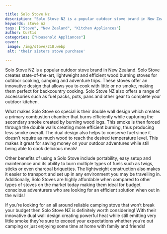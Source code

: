 ```yaml
---

title: Solo Stove Nz
description: "Solo Stove NZ is a popular outdoor stove brand in New Zealand. Solo Stove creates state-of-the-art, lightweight and efficient wood...swipe up to find out"
keywords: stove nz
tags: ["Stove", "New Zealand", "Kitchen Appliances"]
author: Curtis
categories: ["Household Appliances"]
cover: 
 image: /img/stove/218.webp
 alt: 'their sisters stove purchase'

---
```


Solo Stove NZ is a popular outdoor stove brand in New Zealand. Solo Stove creates state-of-the-art, lightweight and efficient wood burning stoves for outdoor cooking, camping and adventure trips. These stoves offer an innovative design that allows you to cook with little or no smoke, making them perfect for backcountry cooking. Solo Stove NZ also offers a range of accessories such as fuel packs, pots, pans and other gear to complete your outdoor kitchen. 

What makes Solo Stove so special is their double wall design which creates a primary combustion chamber that burns efficiently while capturing the secondary smoke created by burning wood logs. This smoke is then forced through the double walls creating more efficient burning, thus producing less smoke overall. The dual design also helps to conserve fuel since it doesn’t require as much wood to reach the desired temperature level. This makes it great for saving money on your outdoor adventures while still being able to cook delicious meals! 

Other benefits of using a Solo Stove include portability, easy setup and maintenance and its ability to burn multiple types of fuels such as twigs, sticks or even charcoal briquettes. The lightweight construction also makes it easier to transport and set up in any environment you may be travelling in. Additionally, Solo Stoves are highly affordable when compared to other types of stoves on the market today making them ideal for budget conscious adventurers who are looking for an efficient solution when out in the wilds! 

If you’re looking for an all around reliable camping stove that won’t break your budget then Solo Stove NZ is definitely worth considering! With their innovative dual wall design creating powerful heat while still emitting very little smoke they’re sure to exceed your expectations whether you’re out camping or just enjoying some time at home with family and friends!
